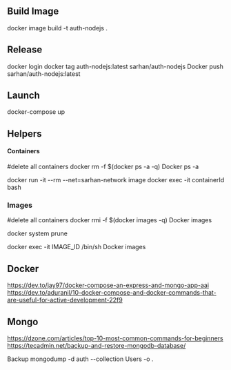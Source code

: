 ## Build Image
docker image build -t auth-nodejs .

## Release
docker login
docker tag auth-nodejs:latest sarhan/auth-nodejs
Docker push sarhan/auth-nodejs:latest

## Launch
docker-compose up


## Helpers

#### Containers
#delete all containers
docker rm -f $(docker ps -a -q) 
Docker ps -a

docker run -it --rm --net=sarhan-network image
docker exec -it containerId bash

### Images
#delete all containers 
docker rmi -f $(docker images -q)
Docker images

docker system prune

docker exec -it IMAGE_ID /bin/sh
Docker images


## Docker 
https://dev.to/jay97/docker-compose-an-express-and-mongo-app-aai
https://dev.to/aduranil/10-docker-compose-and-docker-commands-that-are-useful-for-active-development-22f9

## Mongo
https://dzone.com/articles/top-10-most-common-commands-for-beginners
https://tecadmin.net/backup-and-restore-mongodb-database/


Backup
mongodump -d auth --collection Users -o .
